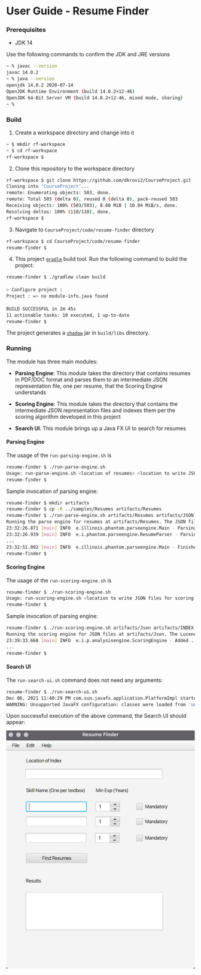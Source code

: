 # User Guide - Resume Finder

### Prerequisites

* JDK 14

Use the following commands to confirm the JDK and JRE versions

```bash
~ % javac --version
javac 14.0.2
~ % java --version 
openjdk 14.0.2 2020-07-14
OpenJDK Runtime Environment (build 14.0.2+12-46)
OpenJDK 64-Bit Server VM (build 14.0.2+12-46, mixed mode, sharing)
~ % 
```

### Build

1. Create a workspace directory and change into it

```bash
~ $ mkdir rf-workspace
~ $ cd rf-workspace
rf-workspace $ 
```

2. Clone this repository to the workspace directory

```bash
rf-workspace $ git clone https://github.com/dkrovi2/CourseProject.git
Cloning into 'CourseProject'...
remote: Enumerating objects: 503, done.
remote: Total 503 (delta 0), reused 0 (delta 0), pack-reused 503
Receiving objects: 100% (503/503), 8.60 MiB | 10.04 MiB/s, done.
Resolving deltas: 100% (110/110), done.
rf-workspace $ 
```

3. Navigate to `CourseProject/code/resume-finder` directory
```bash
rf-workspace $ cd CourseProject/code/resume-finder
resume-finder $ 
```

4. This project [`gradle`](http://gradle.org) build tool. Run the following command to build the project:

```bash
resume-finder $ ./gradlew clean build

> Configure project :
Project : => no module-info.java found

BUILD SUCCESSFUL in 2m 45s
11 actionable tasks: 10 executed, 1 up-to-date
resume-finder $
```

The project generates a [`shadow`](https://imperceptiblethoughts.com/shadow/introduction/) jar in `build/libs` directory.

### Running
The module has three main modules:

* **Parsing Engine**: This module takes the directory that contains resumes in PDF/DOC format and parses them to an intermediate JSON representation file, one per resume, that the Scoring Engine understands

* **Scoring Engine**: This module takes the directory that contains the intermediate JSON representation files and indexes them per the scoring algorithm developed in this project

* **Search UI**: This module brings up a Java FX UI to search for resumes

#### Parsing Engine
The usage of the `run-parsing-engine.sh` is 

```bash
resume-finder $ ./run-parse-engine.sh
Usage: run-parse-engine.sh <location of resumes> <location to write JSON files for scoring engine>
resume-finder $ 
```

Sample invocation of parsing engine:

```bash
resume-finder $ mkdir artifacts
resume-finder $ cp -R ../samples/Resumes artifacts/Resumes
resume-finder $ ./run-parse-engine.sh artifacts/Resumes artifacts/JSON
Running the parse engine for resumes at artifacts/Resumes. The JSON files for scoring engine will be available at artifacts/JSON
23:32:26.871 [main] INFO  e.illinois.phantom.parseengine.Main - Parsing resumes...
23:32:26.939 [main] INFO  e.i.phantom.parseengine.ResumeParser - Parsing resume file at artifacts/Resumes/.....
...
23:32:51.092 [main] INFO  e.illinois.phantom.parseengine.Main - Finished parsing resumes!
resume-finder $ 
```

#### Scoring Engine
The usage of the `run-scoring-engine.sh` is 

```bash
resume-finder $ ./run-scoring-engine.sh
Usage: run-scoring-engine.sh <location to write JSON files for scoring engine> <location of index>
resume-finder $ 
```

Sample invocation of parsing engine:

```bash
resume-finder $ ./run-scoring-engine.sh artifacts/Json artifacts/INDEX
Running the scoring engine for JSON files at artifacts/Json. The Lucene Index will be stored at artifacts/INDEX
23:39:33.668 [main] INFO  e.i.p.analysisengine.ScoringEngine - Added .....
...
resume-finder $ 
```

#### Search UI

The `run-search-ui.sh` command does not need any arguments:

```bash
resume-finder $ ./run-search-ui.sh 
Dec 06, 2021 11:40:29 PM com.sun.javafx.application.PlatformImpl startup
WARNING: Unsupported JavaFX configuration: classes were loaded from 'unnamed module @1e77e32d'
```

Upon successful execution of the above command, the Search UI should appear:

![search-ui.png](search-ui.png)

